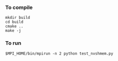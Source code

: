 ### To compile

```
mkdir build
cd build
cmake ..
make -j
```

### To run
```
$MPI_HOME/bin/mpirun -n 2 python test_nvshmem.py
```
